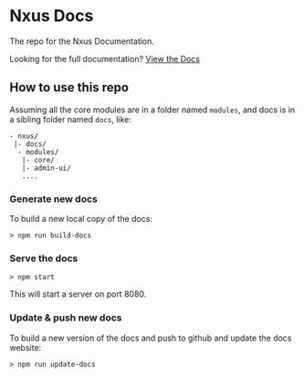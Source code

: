 # Nxus Docs

The repo for the Nxus Documentation. 

Looking for the full documentation? [View the Docs](http://docs.gonxus.org)

## How to use this repo

Assuming all the core modules are in a folder named `modules`, and docs is in a sibling folder named `docs`, like:

```
- nxus/
 |- docs/
  - modules/
   |- core/
   |- admin-ui/
   ....
```

### Generate new docs
To build a new local copy of the docs:

```
> npm run build-docs
```

### Serve the docs

```
> npm start
```

This will start a server on port 8080.

### Update & push new docs
To build a new version of the docs and push to github and update the docs website:

```
> npm run update-docs
```
